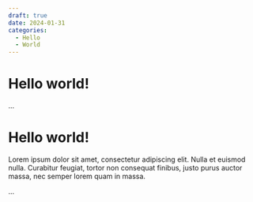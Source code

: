 ```yaml
---
draft: true 
date: 2024-01-31 
categories:
  - Hello
  - World
---
```


# Hello world!
...

# Hello world!

Lorem ipsum dolor sit amet, consectetur adipiscing elit. Nulla et euismod
nulla. Curabitur feugiat, tortor non consequat finibus, justo purus auctor
massa, nec semper lorem quam in massa.

<!-- more -->
...